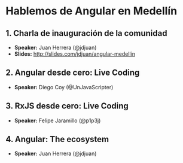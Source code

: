 # Hablemos de Angular en Medellín

## 1. Charla de inauguración de la comunidad 

- **Speaker:** Juan Herrera (@jdjuan)
- **Slides:** http://slides.com/jdjuan/angular-medellin

## 2. Angular desde cero: Live Coding 

- **Speaker:** Diego Coy (@UnJavaScripter)

## 3. RxJS desde cero: Live Coding

- **Speaker:** Felipe Jaramillo (@p1p3j)

## 4. Angular: The ecosystem

- **Speaker:** Juan Herrera (@jdjuan)